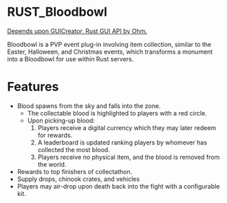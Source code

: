 # RUST_Bloodbowl

[Depends upon GUICreator, Rust GUI API by Ohm.](https://github.com/kiloOhm/GUICreator)

Bloodbowl is a PVP event plug-in involving item collection, similar to the Easter, Halloween, and Christmas events, which transforms a monument into a Bloodbowl for use within Rust servers. 

<h1>Features</h1>

* Blood spawns from the sky and falls into the zone.
  * The collectable blood is highlighted to players with a red circle.
  * Upon picking-up blood: 
    1. Players receive a digital currency which they may later redeem for rewards. 
    2. A leaderboard is updated ranking players by whomever has collected the most blood.
    3. Players receive no physical item, and the blood is removed from the world.
* Rewards to top finishers of collectathon.
* Supply drops, chinook crates, and vehicles 
* Players may air-drop upon death back into the fight with a configurable kit.


